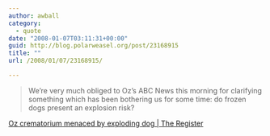 ```yaml
---
author: awball
category:
  - quote
date: "2008-01-07T03:11:31+00:00"
guid: http://blog.polarweasel.org/post/23168915
title: ""
url: /2008/01/07/23168915/

---
```

> We’re very much obliged to Oz’s ABC News this morning for clarifying something which has been bothering us for some time: do frozen dogs present an explosion risk?

 [Oz crematorium menaced by exploding dog \| The Register](http://www.theregister.co.uk/2008/01/03/exploding_dog/)
